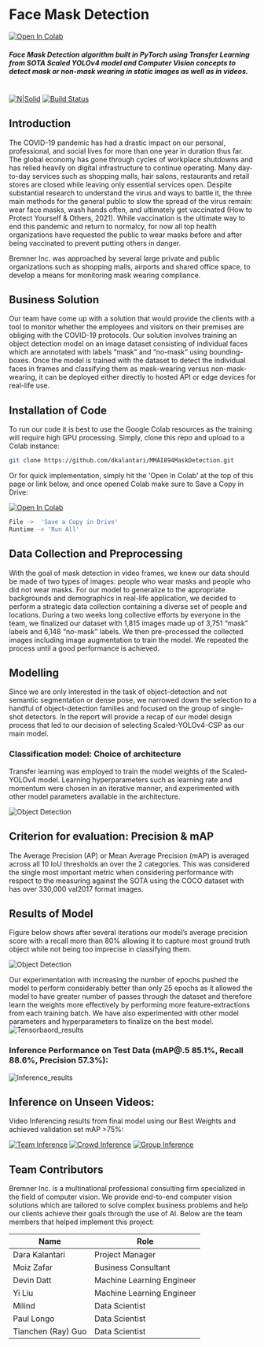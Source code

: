 # Face Mask Detection
[![Open In Colab](https://colab.research.google.com/assets/colab-badge.svg)](https://colab.research.google.com/github/dkalantari/MMAI894MaskDetection/blob/main/Notebooks/894_Bremner_Mask_Detection_ScaledYOLOv4_Vfinal.ipynb)  


##### Face Mask Detection algorithm built in PyTorch using Transfer Learning from SOTA Scaled YOLOv4 model and Computer Vision concepts to detect mask or non-mask wearing in static images as well as in videos.
#
#
[![N|Solid](https://cldup.com/dTxpPi9lDf.thumb.png)](https://nodesource.com/products/nsolid)    [![Build Status](https://travis-ci.org/joemccann/dillinger.svg?branch=master)](https://travis-ci.org/joemccann/dillinger)


## Introduction

The COVID-19 pandemic has had a drastic impact on our personal, professional, and social lives for more than one year in duration thus far. The global economy has gone through cycles of workplace shutdowns and has relied heavily on digital infrastructure to continue operating. Many day-to-day services such as shopping malls, hair salons, restaurants and retail stores are closed while leaving only essential services open. Despite substantial research to understand the virus and ways to battle it, the three main methods for the general public to slow the spread of the virus remain: wear face masks, wash hands often, and ultimately get vaccinated  (How to Protect Yourself & Others, 2021). While vaccination is the ultimate way to end this pandemic and return to normalcy, for now all top health organizations have requested the public to wear masks before and after being vaccinated to prevent putting others in danger.

Bremner Inc. was approached by several large private and public organizations such as shopping malls, airports and shared office space, to  develop a means for monitoring mask wearing compliance.  

## Business Solution 
Our team have come up with a solution that would provide the clients with a tool to monitor whether the employees and visitors on their premises are obliging with the COVID-19 protocols. Our solution involves training an object detection model on an image dataset consisting of individual faces which are annotated with labels “mask” and “no-mask” using bounding-boxes. Once the model is trained with the dataset to detect the individual faces in frames and classifying them as mask-wearing versus non-mask-wearing, it can be deployed either directly to hosted API or edge devices for real-life use. 

## Installation of Code

To run our code it is best to use the Google Colab resources as the training will require high GPU processing. Simply, clone this repo and upload to a Colab instance:

```sh
git clone https://github.com/dkalantari/MMAI894MaskDetection.git
```
Or for quick implementation, simply hit the 'Open in Colab' at the top of this page or link below, and once opened Colab make sure to Save a Copy in Drive:

[![Open In Colab](https://colab.research.google.com/assets/colab-badge.svg)](https://colab.research.google.com/github/dkalantari/MMAI894MaskDetection/blob/main/Notebooks/894_Bremner_Mask_Detection_ScaledYOLOv4_Vfinal.ipynb)  
```sh
File ->  'Save a Copy in Drive'
Runtime -> 'Run All'
```




## Data Collection and Preprocessing
With the goal of mask detection in video frames, we knew our data should be made of two types of images: people who wear masks and people who did not wear masks. For our model to generalize to the appropriate backgrounds and demographics in real-life application, we decided to perform a strategic data collection containing a diverse set of people and locations. During a two weeks long collective efforts by everyone in the team, we finalized our dataset with 1,815 images made up of 3,751  “mask” labels and 6,148 “no-mask” labels. We then pre-processed the collected images including image augmentation to train the model. We repeated the process until a good performance is achieved.


## Modelling
Since we are only interested in the task of object-detection and not semantic segmentation or dense pose, we narrowed down the selection to a handful of object-detection families and focused on the group of single-shot detectors. In the report will provide a recap of our model design process that led to our decision of selecting Scaled-YOLOv4-CSP as our main model.


### Classification model: Choice of architecture

Transfer learning was employed to train the model weights of the Scaled-YOLOv4 model.
Learning hyperparameters such as learning rate and momentum were chosen in an iterative manner, and experimented with other model parameters available in the architecture.


![Object Detection](https://i.ibb.co/0tHfFgg/object-dection1.png)

## Criterion for evaluation: Precision & mAP

The Average Precision (AP) or Mean Average Precision (mAP) is averaged across all 10 IoU thresholds an over the 2 categories. This was considered the single most important metric when considering performance with respect to the measuring against the SOTA using the COCO dataset with has over 330,000 val2017 format images.

## Results of Model

Figure below shows after several iterations our model’s average precision score with a recall more than 80% allowing it to capture most ground truth object while not being too imprecise in classifying them.

![Object Detection](https://i.ibb.co/TLTTDFs/fig22-good-on-groundtruth.jpg)

Our experimentation with increasing the number of epochs pushed the model to perform considerably better than only 25 epochs as it allowed the model to have greater number of passes through the dataset and therefore learn the weights more effectively by performing more feature-extractions from each training batch.  We have also experimented with other model parameters and hyperparameters to finalize on the best model.
![Tensorbaord_results](https://i.ibb.co/JpvygmN/tensorboard-result1.png)

### Inference Performance on Test Data (mAP@.5 85.1%, Recall 88.6%, Precision 57.3%):

![Inference_results](https://i.ibb.co/xDMdD22/test-inferencing-score.png)




## Inference on Unseen Videos:

Video Inferencing results from final model using our Best Weights and achieved validation set mAP >75%:


[![Team Inference](https://github.com/dkalantari/MMAI894MaskDetection/blob/main/Assets/team_bef_aft2_small.gif?raw=true)](https://github.com/dkalantari/MMAI894MaskDetection/blob/main/Assets/team_bef_aft2.gif?raw=true)
[![Crowd Inference](https://github.com/dkalantari/MMAI894MaskDetection/blob/main/Assets/crowd_bef_aft_small.gif?raw=true)](https://github.com/dkalantari/MMAI894MaskDetection/blob/main/Assets/crowd_bef_aft.gif?raw=true)
[![Group Inference](https://github.com/dkalantari/MMAI894MaskDetection/blob/main/Assets/group_bef_aft_small.gif?raw=true)]((https://github.com/dkalantari/MMAI894MaskDetection/blob/main/Assets/group_bef_aft_small.gif?raw=true))



## Team Contributors

Bremner Inc. is a multinational professional consulting firm specialized in the field of computer vision. We provide end-to-end computer vision solutions which are tailored to solve complex business problems and help our clients achieve their goals through the use of AI. Below are the team members that helped implement this project:

| Name | Role |
| ------ | ------ |
| Dara Kalantari  | Project Manager |
| Moiz Zafar | Business Consultant |
| Devin Datt | Machine Learning Engineer |
| Yi Liu    | Machine Learning Engineer |
| Milind | Data Scientist |
| Paul Longo | Data Scientist |
| Tianchen (Ray) Guo  | Data Scientist |


